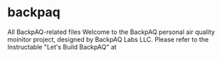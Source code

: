 # backpaq
All BackpAQ-related files
Welcome to the BackpAQ personal air quality moinitor project, designed by BackpAQ Labs LLC.
Please refer to the Instructable "Let's Build BackpAQ" at 
